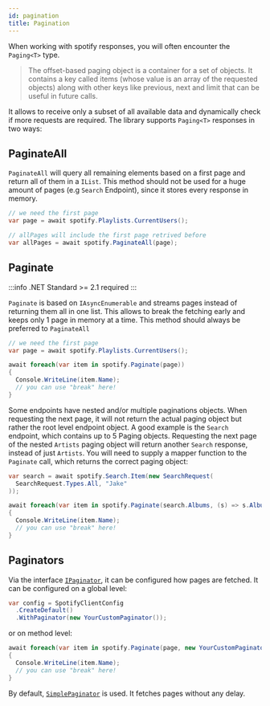 ```yaml
---
id: pagination
title: Pagination
---
```


When working with spotify responses, you will often encounter the `Paging<T>` type.

> The offset-based paging object is a container for a set of objects. It contains a key called items (whose value is an array of the requested objects) along with other keys like previous, next and limit that can be useful in future calls.

It allows to receive only a subset of all available data and dynamically check if more requests are required. The library supports `Paging<T>` responses in two ways:

## PaginateAll

`PaginateAll` will query all remaining elements based on a first page and return all of them in a `IList`. This method should not be used for a huge amount of pages (e.g `Search` Endpoint), since it stores every response in memory.

```csharp
// we need the first page
var page = await spotify.Playlists.CurrentUsers();

// allPages will include the first page retrived before
var allPages = await spotify.PaginateAll(page);
```

## Paginate

:::info .NET Standard >= 2.1 required
:::

`Paginate` is based on `IAsyncEnumerable` and streams pages instead of returning them all in one list. This allows to break the fetching early and keeps only 1 page in memory at a time. This method should always be preferred to `PaginateAll`

```csharp
// we need the first page
var page = await spotify.Playlists.CurrentUsers();

await foreach(var item in spotify.Paginate(page))
{
  Console.WriteLine(item.Name);
  // you can use "break" here!
}
```

Some endpoints have nested and/or multiple paginations objects. When requesting the next page, it will not return the actual paging object but rather the root level endpoint object. A good example is the `Search` endpoint, which contains up to 5 Paging objects. Requesting the next page of the nested `Artists` paging object will return another `Search` response, instead of just `Artists`. You will need to supply a mapper function to the `Paginate` call, which returns the correct paging object:

```csharp
var search = await spotify.Search.Item(new SearchRequest(
  SearchRequest.Types.All, "Jake"
));

await foreach(var item in spotify.Paginate(search.Albums, (s) => s.Albums))
{
  Console.WriteLine(item.Name);
  // you can use "break" here!
}
```

## Paginators

Via the interface [`IPaginator`](https://github.com/JohnnyCrazy/SpotifyAPI-NET/blob/master/SpotifyAPI.Web/Clients/Interfaces/IPaginator.cs), it can be configured how pages are fetched. It can be configured on a global level:

```csharp
var config = SpotifyClientConfig
  .CreateDefault()
  .WithPaginator(new YourCustomPaginator());
```

or on method level:

```csharp
await foreach(var item in spotify.Paginate(page, new YourCustomPaginator()))
{
  Console.WriteLine(item.Name);
  // you can use "break" here!
}
```

By default, [`SimplePaginator`](https://github.com/JohnnyCrazy/SpotifyAPI-NET/blob/master/SpotifyAPI.Web/Clients/SimplePaginator.cs) is used. It fetches pages without any delay.
